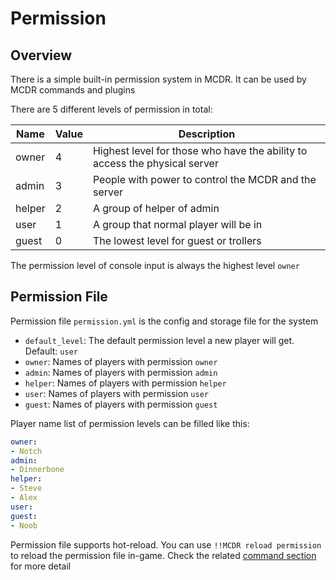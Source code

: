 # Permission

## Overview

There is a simple built-in permission system in MCDR. It can be used by MCDR commands and plugins

There are 5 different levels of permission in total:

| Name | Value | Description |
|---|---|---|
| owner | 4 | Highest level for those who have the ability to access the physical server
| admin | 3 | People with power to control the MCDR and the server
| helper | 2 | A group of helper of admin
| user | 1 | A group that normal player will be in
| guest | 0 | The lowest level for guest or trollers

The permission level of console input is always the highest level `owner`

## Permission File

Permission file `permission.yml` is the config and storage file for the system

- `default_level`: The default permission level a new player will get. Default: `user`
- `owner`: Names of players with permission `owner`
- `admin`: Names of players with permission `admin`
- `helper`: Names of players with permission `helper`
- `user`: Names of players with permission `user`
- `guest`: Names of players with permission `guest`

Player name list of permission levels can be filled like this:

```yaml
owner:
- Notch
admin:
- Dinnerbone
helper:
- Steve
- Alex
user:
guest:
- Noob
```

Permission file supports hot-reload. You can use `!!MCDR reload permission` to reload the permission file in-game. Check the related [command section](command.html#hot-reloads) for more detail
